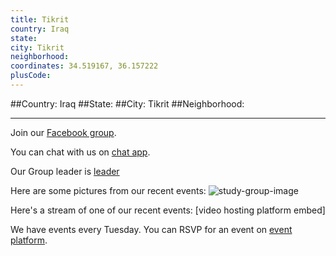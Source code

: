 ```yaml
---
title: Tikrit
country: Iraq
state: 
city: Tikrit
neighborhood: 
coordinates: 34.519167, 36.157222
plusCode:
---
```


##Country: Iraq
##State: 
##City: Tikrit
##Neighborhood: 
*****
Join our [Facebook group](https://www.facebook.com/groups/free.code.camp.tikrit).

You can chat with us on [chat app]().

Our Group leader is [leader]()

Here are some pictures from our recent events:
![study-group-image]()

Here's a stream of one of our recent events:
[video hosting platform embed]

We have events every Tuesday. You can RSVP for an event on [event platform]().

